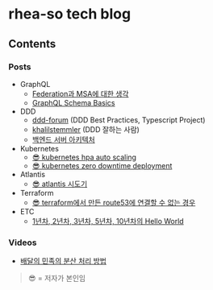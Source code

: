 # rhea-so tech blog

## Contents

### Posts

* GraphQL
  * [Federation과 MSA에 대한 생각](https://moonsupport.oopy.io/post/14)
  * [GraphQL Schema Basics](https://www.apollographql.com/docs/apollo-server/schema/schema/#the-query-type)
* DDD
  * [ddd-forum](https://github.com/stemmlerjs/ddd-forum) (DDD Best Practices, Typescript Project)
  * [khalilstemmler](https://khalilstemmler.com/) (DDD 잘하는 사람)
  * [백엔드 서버 아키텍처](https://tech.junhabaek.net/%EB%B0%B1%EC%97%94%EB%93%9C-%EC%84%9C%EB%B2%84-%EC%95%84%ED%82%A4%ED%85%8D%EC%B2%98-domain-layer1-domain-layer%EC%99%80-ddd-e97a7587a7b0)
* Kubernetes
  * [😎 kubernetes hpa auto scaling](https://rhea-so.github.io/k3s-auto-scaling/document/01_AutoScaling%EC%9D%B4_%ED%95%84%EC%9A%94%ED%95%9C_%EC%9D%B4%EC%9C%A0.html)
  * [😎 kubernetes zero downtime deployment](https://rhea-so.github.io/k3s-zero-downtime-deployment/document/01_WhyWeNeed.html)
* Atlantis
  * [😎 atlantis 시도기](./atlantis-tried/index.md)
* Terraform
  * [😎 terraform에서 만든 route53에 연결할 수 없는 경우](./terraform-route53-not-work/index.md)
* ETC
  * [1년차, 2년차, 3년차, 5년차, 10년차의 Hello World](https://blog.naver.com/agapeuni/222082056525)

### Videos

* [배달의 민족의 분산 처리 방법](https://www.youtube.com/watch?v=PvAlbOm9WN8&list=PLgXGHBqgT2TtGi82mCZWuhMu-nQy301ew)

> 😎 = 저자가 본인임
